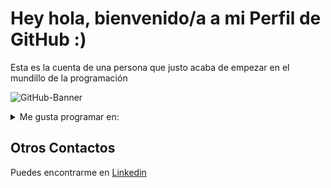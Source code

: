 # Hey hola, bienvenido/a a mi Perfil de GitHub :)
Esta es la cuenta de una persona que justo acaba de empezar en el mundillo de la programación


![GitHub-Banner](https://github.com/JuanIgnaso/JuanIgnaso/assets/104755375/86648457-e31a-4db0-b741-b51f972e222b)


<details>
<summary>Me gusta programar en:</summary>

<ul>
  <li>CSS/HTML</li>
  <li>Java Script</li>
  <li>Python</li>
</ul>

</details>

## Otros Contactos
Puedes encontrarme en [Linkedin](https://www.linkedin.com/in/juan-ignacio-navarrete-soli%C3%B1o-935308282/)



<!--
**JuanIgnaso/JuanIgnaso** is a ✨ _special_ ✨ repository because its `README.md` (this file) appears on your GitHub profile.

Here are some ideas to get you started:

- 🔭 I’m currently working on ...
- 🌱 I’m currently learning ...
- 👯 I’m looking to collaborate on ...
- 🤔 I’m looking for help with ...
- 💬 Ask me about ...
- 📫 How to reach me: ...
- 😄 Pronouns: ...
- ⚡ Fun fact: ...
-->
